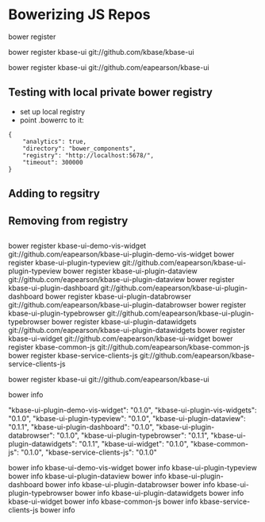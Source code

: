 # Bowerizing JS Repos



bower register <bower id> <repo>

bower register kbase-ui git://github.com/kbase/kbase-ui

bower register kbase-ui git://github.com/eapearson/kbase-ui


## Testing with local private bower registry

- set up local registry
- point .bowerrc to it:

```
{
    "analytics": true,
    "directory": "bower_components",
    "registry": "http://localhost:5678/",
    "timeout": 300000
}
```

## Adding to regsitry



## Removing from registry


##

bower register kbase-ui-demo-vis-widget git://github.com/eapearson/kbase-ui-plugin-demo-vis-widget
bower register kbase-ui-plugin-typeview git://github.com/eapearson/kbase-ui-plugin-typeview
bower register kbase-ui-plugin-dataview git://github.com/eapearson/kbase-ui-plugin-dataview
bower register kbase-ui-plugin-dashboard git://github.com/eapearson/kbase-ui-plugin-dashboard
bower register kbase-ui-plugin-databrowser git://github.com/eapearson/kbase-ui-plugin-databrowser
bower register kbase-ui-plugin-typebrowser git://github.com/eapearson/kbase-ui-plugin-typebrowser
bower register kbase-ui-plugin-datawidgets git://github.com/eapearson/kbase-ui-plugin-datawidgets
bower register kbase-ui-widget git://github.com/eapearson/kbase-ui-widget
bower register kbase-common-js git://github.com/eapearson/kbase-common-js
bower register kbase-service-clients-js git://github.com/eapearson/kbase-service-clients-js

bower register kbase-ui git://github.com/eapearson/kbase-ui

bower info <bower id>


 "kbase-ui-plugin-demo-vis-widget": "0.1.0",
        "kbase-ui-plugin-vis-widgets": "0.1.0",
        "kbase-ui-plugin-typeview": "0.1.0",
        "kbase-ui-plugin-dataview": "0.1.1",
        "kbase-ui-plugin-dashboard": "0.1.0",
        "kbase-ui-plugin-databrowser": "0.1.0",
        "kbase-ui-plugin-typebrowser": "0.1.1",
        "kbase-ui-plugin-datawidgets": "0.1.1",
        "kbase-ui-widget": "0.1.0",
        "kbase-common-js": "0.1.0",
        "kbase-service-clients-js": "0.1.0"

bower info kbase-ui-demo-vis-widget
bower info kbase-ui-plugin-typeview
bower info kbase-ui-plugin-dataview
bower info kbase-ui-plugin-dashboard
bower info kbase-ui-plugin-databrowser
bower info kbase-ui-plugin-typebrowser
bower info kbase-ui-plugin-datawidgets
bower info kbase-ui-widget
bower info kbase-common-js
bower info kbase-service-clients-js
bower info 


